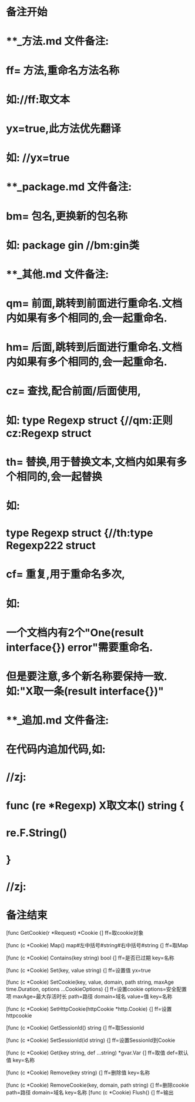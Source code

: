# 备注开始
# **_方法.md 文件备注:
# ff= 方法,重命名方法名称
# 如://ff:取文本
#
# yx=true,此方法优先翻译
# 如: //yx=true

# **_package.md 文件备注:
# bm= 包名,更换新的包名称 
# 如: package gin //bm:gin类

# **_其他.md 文件备注:
# qm= 前面,跳转到前面进行重命名.文档内如果有多个相同的,会一起重命名.
# hm= 后面,跳转到后面进行重命名.文档内如果有多个相同的,会一起重命名.
# cz= 查找,配合前面/后面使用,
# 如: type Regexp struct {//qm:正则 cz:Regexp struct
#
# th= 替换,用于替换文本,文档内如果有多个相同的,会一起替换
# 如:
# type Regexp struct {//th:type Regexp222 struct
#
# cf= 重复,用于重命名多次,
# 如: 
# 一个文档内有2个"One(result interface{}) error"需要重命名.
# 但是要注意,多个新名称要保持一致. 如:"X取一条(result interface{})"

# **_追加.md 文件备注:
# 在代码内追加代码,如:
# //zj:
# func (re *Regexp) X取文本() string { 
# re.F.String()
# }
# //zj:
# 备注结束

[func GetCookie(r *Request) *Cookie {]
ff=取cookie对象

[func (c *Cookie) Map() map#左中括号#string#右中括号#string {]
ff=取Map

[func (c *Cookie) Contains(key string) bool {]
ff=是否已过期
key=名称

[func (c *Cookie) Set(key, value string) {]
ff=设置值
yx=true

[func (c *Cookie) SetCookie(key, value, domain, path string, maxAge time.Duration, options ...CookieOptions) {]
ff=设置cookie
options=安全配置项
maxAge=最大存活时长
path=路径
domain=域名
value=值
key=名称

[func (c *Cookie) SetHttpCookie(httpCookie *http.Cookie) {]
ff=设置httpcookie

[func (c *Cookie) GetSessionId() string {]
ff=取SessionId

[func (c *Cookie) SetSessionId(id string) {]
ff=设置SessionId到Cookie

[func (c *Cookie) Get(key string, def ...string) *gvar.Var {]
ff=取值
def=默认值
key=名称

[func (c *Cookie) Remove(key string) {]
ff=删除值
key=名称

[func (c *Cookie) RemoveCookie(key, domain, path string) {]
ff=删除cookie
path=路径
domain=域名
key=名称
[func (c *Cookie) Flush() {]
ff=输出
